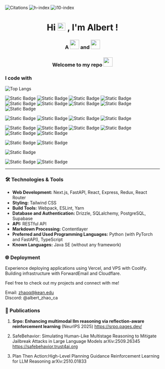![Citations](https://img.shields.io/badge/citations-19-brightgreen) ![h-index](https://img.shields.io/badge/h--index-1-blue) ![i10-index](https://img.shields.io/badge/i10--index-0-orange)

<div align="center">
  <h1>Hi <img src="https://media.giphy.com/media/hvRJCLFzcasrR4ia7z/giphy.gif" width="25px"> ,  I'm  Albert ! </h1>
  <h3>A <img src="https://media.giphy.com/media/WUlplcMpOCEmTGBtBW/giphy.gif" width="30"> and <img src="https://media.giphy.com/media/NFA61GS9qKZ68/giphy.gif?cid=ecf05e47ff0oqyja4d86fxey89pj6q99346wuegg2h3bd89g&ep=v1_gifs_related&rid=giphy.gif&ct=g" width="30"></h3>
 <h3> Welcome to my repo <img src="https://emojis.slackmojis.com/emojis/images/1531849430/4246/blob-sunglasses.gif?1531849430" width="30"/></h3>
</div>

<!--
![Visitor Count](https://profile-counter.glitch.me/cielaber/count.svg)
![cielaber's GitHub stats](https://github-readme-stats.vercel.app/api?username=cielaber&show_icons=true&theme=tokyonight)
-->




### I code with
![Top Langs](https://github-readme-stats.vercel.app/api/top-langs/?username=albertzhaoca&layout=compact&theme=tokyonight)

![Static Badge](https://img.shields.io/badge/TypeScript-%233178C6?logo=typescript&logoColor=ffffff)
![Static Badge](https://img.shields.io/badge/Next.js-%23000000?logo=nextdotjs&logoColor=ffffff)
![Static Badge](https://img.shields.io/badge/React%20Query-%23FF4154?logo=reactquery&logoColor=ffffff)
![Static Badge](https://img.shields.io/badge/Supabase-%2339B84B?logo=supabase&logoColor=ffffff)
![Static Badge](https://img.shields.io/badge/Drizzle-%23407E5B?logo=drizzle&logoColor=ffffff)
![Static Badge](https://img.shields.io/badge/Node.js-%23339933?logo=nodedotjs&logoColor=ffffff)
![Static Badge](https://img.shields.io/badge/JavaScript-FFCA28?logo=javascript&logoColor=ffffff)
![Static Badge](https://img.shields.io/badge/Redux-%23F7B929?logo=redux&logoColor=ffffff)
![Static Badge](https://img.shields.io/badge/React%20Router-%23CA4245?logo=reactrouter&logoColor=ffffff)





![Static Badge](https://img.shields.io/badge/Python-%233776AB?logo=python&logoColor=ffffff)
![Static Badge](https://img.shields.io/badge/PyTorch-%23EE4C2C?logo=pytorch&logoColor=ffffff)
![Static Badge](https://img.shields.io/badge/FastAPI-%234479A1?logo=fastapi&logoColor=00ff00)
![Static Badge](https://img.shields.io/badge/SQLALchemy-%234479A1?logo=sqlalchemy&logoColor=ffffff)


![Static Badge](https://img.shields.io/badge/postgresql-%234479A1?logo=postgresql&logoColor=ffffff)
![Static Badge](https://img.shields.io/badge/Sqlite-%234479A1?logo=sqlite&logoColor=ffffff)
![Static Badge](https://img.shields.io/badge/Linux-%23FCC624?logo=linux&logoColor=000000)
![Static Badge](https://img.shields.io/badge/Docker-%232496ED?logo=docker&logoColor=ffffff)
![Static Badge](https://img.shields.io/badge/Nginx-%23009639?logo=nginx&logoColor=ffffff)
![Static Badge](https://img.shields.io/badge/Git-%23F05032?logo=git&logoColor=ffffff)

![Static Badge](https://img.shields.io/badge/HTML-%23E34F26?logo=html5&logoColor=ffffff)
![Static Badge](https://img.shields.io/badge/CSS-1572B6?logo=css3&logoColor=ffffff)

![Static Badge](https://img.shields.io/badge/Java-%23F8981D?logo=java&logoColor=ffffff)

![Static Badge](https://img.shields.io/badge/Vercel-%23000000?logo=vercel&logoColor=ffffff)
![Static Badge](https://img.shields.io/badge/Cloudflare-%23000000?logo=cloudflare&logoColor=ffffff)


---


### 🛠️ Technologies & Tools
- **Web Development:** Next.js, FastAPI, React, Express, Redux, React Router  
- **Styling:** Tailwind CSS  
- **Build Tools:** Webpack, ESLint, Yarn  
- **Database and Authentication:** Drizzle, SQLalchemy, PostgreSQL, Supabase  
- **API:** RESTful API  
- **Markdown Processing:** Contentlayer  
- **Preferred and Used Programming Languages:** Python (with PyTorch and FastAPI), TypeScript  
- **Known Languages:** Java SE (without any framework)  

### 🌐 Deployment
Experience deploying applications using Vercel, and VPS with Coolify.  
Building infrastructure with ForwardEmail and Cloudflare.

Feel free to check out my projects and connect with me!

Email: zhaoq@kean.edu  
Discord: @albert_zhao_ca

### 📝 Publications

1. **Srpo: Enhancing multimodal llm reasoning via reflection-aware reinforcement learning** (NeurIPS 2025) https://srpo.pages.dev/

2. SafeBehavior: Simulating Human-Like Multistage Reasoning to Mitigate Jailbreak Attacks in Large Language Models arXiv:2509.26345 https://safebehavior.trust4ai.org

3. Plan Then Action:High-Level Planning Guidance Reinforcement Learning for LLM Reasoning arXiv:2510.01833

